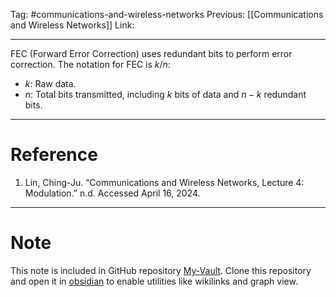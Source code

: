 Tag: #communications-and-wireless-networks 
Previous: [[Communications and Wireless Networks]]
Link: 

---

FEC (Forward Error Correction) uses redundant bits to perform error correction. The notation for FEC is $k/n$:

- $k$: Raw data.
- $n$: Total bits transmitted, including $k$ bits of data and $n - k$ redundant bits.

---

# Reference

1. Lin, Ching-Ju. “Communications and Wireless Networks, Lecture 4: Modulation.” n.d. Accessed April 16, 2024.

---

# Note

This note is included in GitHub repository [My-Vault](https://github.com/LittleD3092/My-Vault.git). Clone this repository and open it in [obsidian](https://obsidian.md/) to enable utilities like wikilinks and graph view.